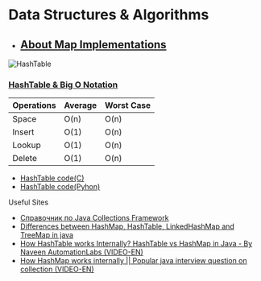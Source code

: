 # Data Structures & Algorithms

- ## [About Map Implementations](https://www.digitalocean.com/community/tutorials/hash-table-in-c-plus-plus) 
![HashTable](https://www.databricks.com/wp-content/uploads/2018/12/hash-buckets.jpg)

### [HashTable & Big O Notation](https://lukabaramishvili.medium.com/data-structure-hash-table-big-o-notation-a2ee869be861)

| Operations 	| Average 	| Worst Case 	|
|------------	|---------	|------------	|
| Space      	| O(n)    	| O(n)       	|
| Insert     	| O(1)    	| O(n)       	|
| Lookup     	| O(1)    	| O(n)       	|
| Delete     	| O(1)    	| O(n)       	|


- [HashTable code(C)](https://github.com/goodluck3301/DataStructuresAndAlgorithms/blob/main/hashtable.cpp)<br/>
- [HashTable code(Pyhon)](https://github.com/goodluck3301/DataStructuresAndAlgorithms/blob/main/hashTable.py)


Useful Sites
- [Справочник по Java Collections Framework](https://habr.com/ru/post/237043/)
- [Differences between HashMap, HashTable, LinkedHashMap and TreeMap in java](https://www.javamadesoeasy.com/2015/04/hashmap-vs-hashtable-vs-linkedhashmap.html)
- [How HashTable works Internally? HashTable vs HashMap in Java - By Naveen AutomationLabs (VIDEO-EN)](https://www.youtube.com/watch?v=7fby_jzPAbg)
- [How HashMap works internally || Popular java interview question on collection (VIDEO-EN)](https://www.youtube.com/watch?v=SXfsBDTodpY)
